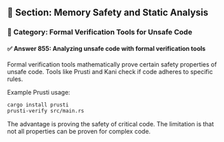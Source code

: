 ## 📘 Section: Memory Safety and Static Analysis
### 🔹 Category: Formal Verification Tools for Unsafe Code
#### ✅ Answer 855: Analyzing unsafe code with formal verification tools

Formal verification tools mathematically prove certain safety properties of unsafe code. Tools like Prusti and Kani check if code adheres to specific rules.

Example Prusti usage:

```sh
cargo install prusti
prusti-verify src/main.rs
```

The advantage is proving the safety of critical code. The limitation is that not all properties can be proven for complex code.
